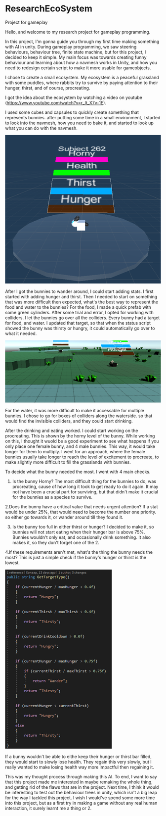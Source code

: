 # ResearchEcoSystem
Project for gameplay

Hello, and welcome to my research project for gameplay programming.

In this project, I'm gonna guide you through my first time making something with AI in unity.
During gameplay programming, we saw steering behaviours, behaviour tree, finite state machine, but for this project, I decided to keep it simple.
My main focus was towards creating funny behaviour and learning about how a navmesh works in Unity, and how you need to redesign certain script to make it more usable for gameobjects.

I chose to create a small ecosystem. My ecosystem is a peaceful grassland with some puddles, where rabbits try to survive by paying attention to their hunger, thirst, and of course, procreating.

I got the idea about the ecosystem by watching a video on youtube (https://www.youtube.com/watch?v=r_It_X7v-1E). 

I used some cubes and capsules to quickly create something that represents bunnies. after putting some time in a small environment, I started to look into the navmesh, how you need to bake it, and started to look up what you can do with the navmesh.

![alt text](https://github.com/Eonaap/ResearchEcoSystem/blob/master/Bunny.png?raw=true)

After I got the bunnies to wander around, I could start adding stats. I first started with adding hunger and thirst. Then I needed to start on something that was more difficult then expected, what's the best way to represent the food and water to the bunnies?
For the food, I made a quick prefab with some green cylinders. After some trial and error, I opted for working with colliders. I let the bunnies go over all the colliders. Every bunny had a target for food, and water. I updated that target, so that when the status script showed the bunny was thirsty or hungry, it could automatically go over to what it needed. 

![alt text](https://github.com/Eonaap/ResearchEcoSystem/blob/master/WaterAndFood.png?raw=true)

For the water, it was more difficult to make it accessable for multiple bunnies. I chose to go for boxes of colliders along the waterside. so that would find the invisible colliders, and they could start drinking.

After the drinking and eating worked. I could start working on the procreating. This is shown by the horny level of the bunny. While working on this, I thought it wuold be a good experiment to see what happens if you only place one female bunny, and 4 male bunnies. This way, it would take longer for them to multiply.
I went for an approach, where the female bunnies usually take longer to reach the level of excitement to procreate, to make slightly more difficult to fill the grasslands with bunnies.
                                                                                                                                                        
To decide what the bunny needed the most. I went with 4 main checks.    
1. Is the bunny Horny?
The most difficult thing for the bunnies to do, was procreating, cause of how long it took to get ready to do it again. 
It may not have been a crucial part for surviving, but that didn't make it crucial for the bunnies as a species to survive.

2.Does the bunny have a critical value that needs urgent attention?
If a stat would be under 25%, that would need to become the number one priority. so either go towards it, 
or wander around till they found it.

3. Is the bunny too full in either thirst or hunger?
I decided to make it, so bunnies will not start eating when their hunger bar is above 75%. Bunnies wouldn't only eat, 
and occasionally drink something. It also makes it, so they don't forget one of the 2.                                                                                                                                    

4.If these requirements aren't met, what's the thing the bunny needs the most?
This is just a simple check if the bunny's hunger or thirst is the lowest.  

![alt text](https://github.com/Eonaap/ResearchEcoSystem/blob/master/Decision.png?raw=true)

If a bunny wouldn't be able to eithe keep their hunger or thirst bar filled, they would start to slowly lose health. They regain this very slowly, but I really wanted to make losing health way more impactful then regaining it. 

This was my thought process through making this AI.
To end, I want to say that this project made me interested in maybe remaking the whole thing, and getting rid of the flaws that are in the project. Next time, I think it would be interesting to test out the behaviour trees in unity, which isn't a big leap for the way I tackled this project. I wish I would've spend some more time into this project, but as a first try in making a game without any real human interaction, it surely learnt me a thing or 2.

